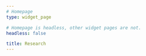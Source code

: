 ```yaml
---
# Homepage
type: widget_page

# Homepage is headless, other widget pages are not.
headless: false

title: Research
---
```




